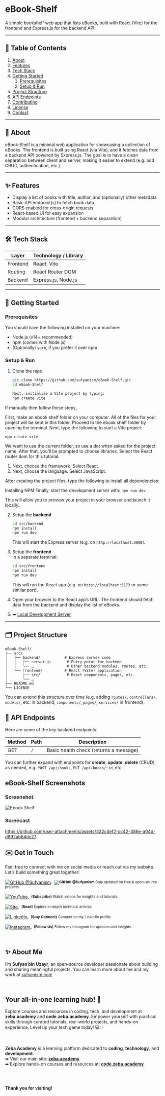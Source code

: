 # eBook‑Shelf
A simple bookshelf web app that lists eBooks, built with React (Vite) for the frontend and Express.js for the backend API.

---

## 🧭 Table of Contents

1. [About](#about)  
2. [Features](#features)  
3. [Tech Stack](#tech-stack)  
4. [Getting Started](#getting-started)  
   1. [Prerequisites](#prerequisites)  
   2. [Setup & Run](#setup--run)  
5. [Project Structure](#project-structure)  
6. [API Endpoints](#api-endpoints)  
7. [Contributing](#contributing)  
8. [License](#license)  
9. [Contact](#contact)

---

## 📝 About

eBook‑Shelf is a minimal web application for showcasing a collection of eBooks. The frontend is built using React (via Vite), and it fetches data from a backend API powered by Express.js. The goal is to have a clean separation between client and server, making it easier to extend (e.g. add CRUD, authentication, etc.).

---

## ✨ Features

- Display a list of books with title, author, and (optionally) other metadata  
- Basic API endpoint(s) to fetch book data  
- CORS enabled for cross-origin requests  
- React-based UI for easy expansion  
- Modular architecture (frontend + backend separation)  

---

## 🛠 Tech Stack

| Layer          | Technology / Library        |
|----------------|------------------------------|
| Frontend       | React, Vite                  |
| Routing        | React Router DOM             |
| Backend        | Express.js, Node.js          |

---

## 🚀 Getting Started

### Prerequisites

You should have the following installed on your machine:

- Node.js (v14+ recommended)  
- npm (comes with Node.js)  
- (Optionally) `yarn`, if you prefer it over npm  

### Setup & Run

1. Clone the repo  
   ```bash
   git clone https://github.com/sufyanism/eBook-Shelf.git
   cd eBook-Shelf

   Next, initialize a Vite project by typing:
   npm create vite
   ```
If manually then follow these steps,

First, make an ebook shelf folder on your computer.  All of the files for your project will be kept in this folder.
Proceed to the ebook shelf folder by opening the terminal.
Next, type the following to start a Vite project:

```npm create vite```

We want to use the current folder, so use a dot when asked for the project name.
After that, you'll be prompted to choose libraries.  Select the React router dom for this tutorial.
1. Next, choose the framework.  Select React.
2. Next, choose the language.  Select JavaScript.

After creating the project files, type the following to install all dependencies:

Installing NPM
Finally, start the development server with:
```npm run dev```

This will allow you to preview your project in your browser and launch it locally.


2. Setup the **backend**  
   ```bash
   cd src/backend
   npm install
   npm run dev
   ```
   This will start the Express server (e.g. on `http://localhost:5000`).

3. Setup the **frontend**  
   In a separate terminal:
   ```bash
   cd src/frontend
   npm install
   npm run dev
   ```
   This will run the React app (e.g. on `http://localhost:5173` or some similar port).

4. Open your browser to the React app’s URL. The frontend should fetch data from the backend and display the list of eBooks.

5. ➡ [Local Development Server](http://localhost:5173)

---

## 🗂 Project Structure

```
eBook-Shelf/
├── src/
│   ├── backend/           # Express server code
│   │   ├── server.js       # Entry point for backend
│   │   └── …               # Other backend modules, routes, etc.
│   └── frontend/          # React (Vite) application
│       ├── src/            # React components, pages, etc.
│       └── …               
├── README.md
└── LICENSE
```

You can extend this structure over time (e.g. adding `routes/`, `controllers/`, `models/`, etc. in backend; `components/`, `pages/`, `services/` in frontend).

## 🔌 API Endpoints

Here are some of the key backend endpoints:

| Method | Path            | Description                          |
|--------|------------------|--------------------------------------|
| GET    | `/`              | Basic health check (returns a message) |

You can further expand with endpoints for **create**, **update**, **delete** (CRUD) as needed, e.g. `POST /api/books`, `PUT /api/books/:id`, etc. 



## eBook-Shelf Screenshots

### Screenshot
![Ebook Shelf](https://github.com/user-attachments/assets/d96c10f0-d8b2-4650-8f44-dadafa9c462d)

### Screecast
https://github.com/user-attachments/assets/332c4ef2-cc42-486e-a04d-d892ab84dc27



## ✉️ Get in Touch
Feel free to connect with me on social media or reach out via my website. Let’s build something great together!
<p>
  <a href="https://github.com/sufyanism">
    <img alt="GitHub @Sufyanism" align="center" src="https://img.icons8.com/material-outlined/24/000000/github.png" />
  </a>&nbsp;
  <small><strong>     
     <img alt="GitHub @Sufyanism" align="center" src="https://img.shields.io/badge/Repositories-blue" />
  </strong> Stay updated on free & open-source projects</small>
</p>
<p>
  <a href="https://www.youtube.com/@zeba.academy">
    <img alt="YouTube" align="center" src="https://img.icons8.com/material-outlined/24/000000/youtube.png" />
  </a>&nbsp;
  <small><strong>(Subscribe)</strong> Watch videos for insights and tutorials.</small>
</p>
<p>
  <a href="https://code.zeba.academy/">
    <img alt="Site" align="center" src="https://img.icons8.com/material-outlined/24/000000/blog.png" />
  </a>&nbsp;
  <small><strong>(Read)</strong> Explore in-depth technical articles</small>
</p>
<p>
  <a href="https://www.linkedin.com/company/parakozm">
    <img alt="LinkedIn" align="center" src="https://img.icons8.com/material-outlined/24/000000/linkedin.png" />
  </a>&nbsp;
  <small><strong>(Stay Connect)</strong> Connect on my LinkedIn profile</small>
</p>
<p>
  <a href="https://www.instagram.com/zeba.academy/">
    <img alt="Instagram" align="center" src="https://img.icons8.com/material-outlined/24/000000/instagram.png" />
  </a>&nbsp;
  <small><strong>(Follow Us)</strong> Follow my Instagram for updates and insights</small>
</p>

</br>
<div style="margin-top:20px;"></div> <!-- adds space above -->

## ✨ About Me
I’m **Sufyan bin Uzayr**, an open-source developer passionate about building and sharing meaningful projects.
You can learn more about me and my work at [sufyanism.com](https://sufyanism.com/)

</br>

## Your all-in-one learning hub! 🚀
Explore courses and resources in coding, tech, and development at **zeba.academy** and **code.zeba.academy**. Empower yourself with practical skills through curated tutorials, real-world projects, and hands-on experience. Level up your tech game today! 💻✨

</br>
<div style="margin-top:10px;"></div> <!-- adds space above -->

**Zeba Academy**  is a learning platform dedicated to **coding**, **technology**, and **development**.  
➡ Visit our main site: **[zeba.academy](https://zeba.academy)** 
</br>
➡ Explore hands-on courses and resources at: **[code.zeba.academy](https://code.zeba.academy)**

</br>
<div style="margin-top:30px;"></div> <!-- adds space above -->

**Thank you for visiting!** 

<div style="margin-bottom:20px;"></div> <!-- adds space above -->




